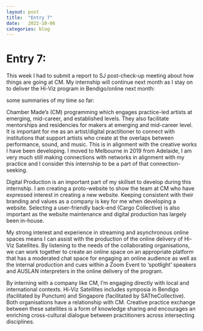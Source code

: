 ```yaml
---
layout: post
title:  "Entry 7"
date:   2022-10-06
categories: blog
---
```


#   Entry 7:

This week I had to submit a report to SJ post-check-up meeting about how things are going at CM. My internship will continue next month as I stay on to deliver the Hi-Viz program in Bendigo/online next month:

some summaries of my time so far:

Chamber Made’s (CM) programming which engages practice-led artists at emerging, mid-career, and established levels. They also facilitate mentorships and residencies for makers at emerging and mid-career level. It is important for me as an artist/digital practitioner to connect with institutions that support artists who create at the overlaps between performance, sound, and music. This is in alignment with the creative works I have been developing. I moved to Melbourne in 2019 from Adelaide, I am very much still making connections with networks in alignment with my practice and I consider this internship to be a part of that connection-seeking.

Digital Production is an important part of my skillset to develop during this internship. I am creating a proto-website to show the team at CM who have expressed interest in creating a new website. Keeping consistent with their branding and values as a company is key for me when developing a website. Selecting a user-friendly back-end (Cargo Collective) is also important as the website maintenance and digital production has largely been in-house.

My strong interest and experience in streaming and asynchronous online spaces means I can assist with the production of the online delivery of Hi-Viz Satellites. By listening to the needs of the collaborating organisations, we can work together to create an online space on an appropriate platform that has a moderated chat space for engaging an online audience as well as the internal production and cues within a Zoom Event to ‘spotlight’ speakers and AUSLAN interpreters in the online delivery of the program.

By interning with a company like CM, I’m engaging directly with local and international contexts. Hi-Viz Satellites includes symposia in Bendigo (facilitated by Punctum) and Singapore (facilitated by SATheCollective). Both organisations have a relationship with CM. Creative practice exchange between these satellites is a form of knowledge sharing and encourages an enriching cross-cultural dialogue between practitioners across intersecting disciplines. 



